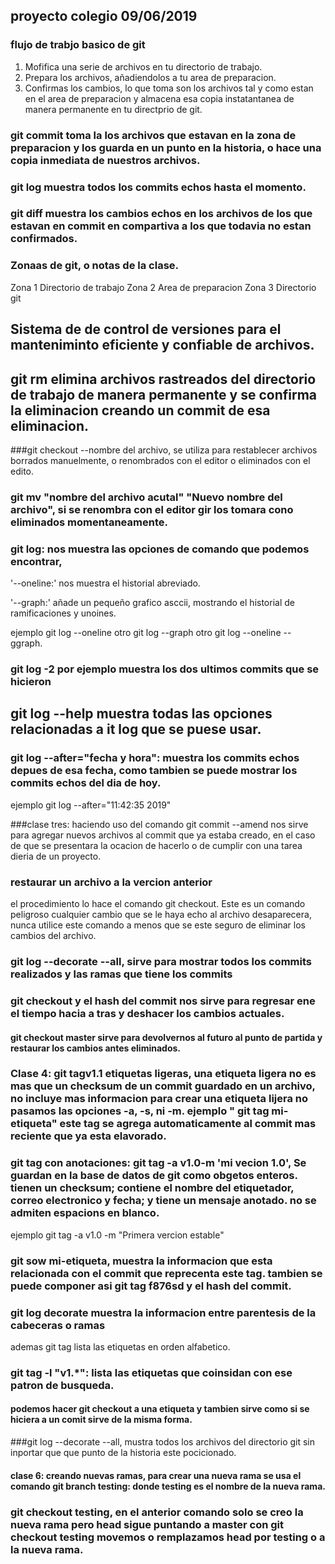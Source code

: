 ## proyecto colegio 09/06/2019
### flujo de trabjo basico de git
1. Mofifica una serie de archivos en tu directorio de trabajo.
2. Prepara los archivos, añadiendolos a tu area de preparacion.
3. Confirmas los cambios, lo que toma son los archivos tal y como estan en el area de preparacion y almacena esa copia instatantanea de manera permanente en tu directprio de git.

### git commit toma la los archivos que estavan en la zona de preparacion y los guarda en un punto en la historia, o hace una copia inmediata de nuestros archivos.

### git log muestra todos los commits echos hasta el momento.
### git diff muestra los cambios echos en los archivos de los que estavan en commit en compartiva a los que todavia no estan confirmados.

### Zonaas de git, o notas de la clase.
Zona 1 Directorio de trabajo
Zona 2 Area de preparacion
Zona 3 Directorio git

## Sistema de de control de versiones para el manteniminto eficiente y confiable de archivos.

## git rm elimina archivos rastreados del directorio de trabajo de manera permanente y se confirma la eliminacion creando un commit de esa eliminacion.

###git checkout --nombre del archivo, se utiliza para restablecer archivos borrados  manuelmente, o renombrados con el editor o eliminados con el edito.

### git mv "nombre del archivo acutal" "Nuevo nombre del archivo", si se renombra con el editor gir los tomara cono eliminados momentaneamente.

### git log: nos muestra las opciones de comando que podemos encontrar,
'--oneline:' nos muestra el historial abreviado.

'--graph:' añade un pequeño grafico asccii, mostrando el historial de ramificaciones y unoines.

ejemplo git log --oneline otro git log --graph otro git log --oneline -- ggraph.

### git log -2 por ejemplo muestra los dos ultimos commits que se hicieron
## git log --help muestra todas las opciones relacionadas a it log que se puese usar.
### git log --after="fecha y hora": muestra los commits echos depues de esa fecha, como tambien se puede mostrar los commits echos del dia de hoy.
ejemplo git log --after="11:42:35 2019"

###clase tres:  haciendo uso del comando git commit --amend nos sirve para agregar nuevos archivos al commit que ya estaba creado, en el caso de que se presentara la ocacion de hacerlo o de cumplir con una tarea dieria de un proyecto.

### restaurar un archivo a la vercion anterior
el procedimiento lo hace el comando git checkout. Este es un comando peligroso cualquier cambio que se le haya echo al archivo desaparecera, nunca utilice este comando a menos que se este seguro de eliminar los cambios del archivo.

### git log --decorate --all, sirve para mostrar todos los commits realizados y las ramas que tiene los commits

### git checkout y el hash del commit nos sirve para regresar ene el tiempo hacia a tras y deshacer los cambios actuales.

#### git checkout master sirve para devolvernos al futuro al punto de partida y restaurar los cambios antes eliminados.

### Clase 4: git tagv1.1 etiquetas ligeras, una etiqueta ligera no es mas que un checksum de un commit guardado en un archivo, no incluye mas informacion para crear una etiqueta lijera no pasamos las opciones -a, -s, ni -m. ejemplo " git tag mi-etiqueta" este tag se agrega automaticamente al commit mas reciente que ya esta elavorado.

### git tag con anotaciones: git tag -a v1.0-m 'mi vecion 1.0', Se guardan en la base de datos de git como obgetos enteros. tienen un checksum; contiene el nombre del etiquetador, correo electronico y fecha; y tiene un mensaje anotado. no se admiten espacions en blanco.
ejemplo  git tag -a v1.0 -m "Primera vercion estable"

### git sow mi-etiqueta, muestra la informacion que esta relacionada con el commit que reprecenta este tag. tambien se puede componer asi git tag f876sd y el hash del commit.

### git log decorate muestra la informacion entre parentesis de la cabeceras o ramas
ademas git tag lista las etiquetas en orden alfabetico.

### git tag -l "v1.*": lista las etiquetas que coinsidan con ese patron de busqueda.

#### podemos hacer git checkout a una etiqueta y tambien sirve como si se hiciera a un comit sirve de la misma forma.

###git log --decorate --all, mustra todos los archivos del directorio git sin inportar que que punto de la historia este pocicionado.

#### clase 6: creando nuevas ramas, para crear una nueva rama se usa el comando git branch testing: donde testing es el nombre de la nueva rama.

### git checkout testing, en el anterior comando solo se creo la nueva rama pero head sigue puntando a master con git checkout testing movemos o remplazamos head por testing o a la nueva rama.
